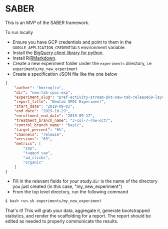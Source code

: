 # SABER

This is an MVP of the SABER framework.

To run locally

* Ensure you have GCP credentials and point to them in the `GOOGLE_APPLICATION_CREDENTIALS` environment variable.
* Install the [BigQuery client library for python](https://cloud.google.com/bigquery/docs/reference/libraries#client-libraries-install-python).
* Install R/[RMarkdown](https://bookdown.org/yihui/rmarkdown/installation.html).
* Create a new experiment folder under the `experiments` directory, i.e `experiments/my_new_experiment`
* Create a specification JSON file like the one below

```json
{
	"author": "bmiroglio",
	"dir": "new-tab-spoc-exp",
	"experiment_slug": "pref-activity-stream-pkt-new-tab-release69-layout-holdbac-release-69-bug-1577291",
	"report_title": "Newtab SPOC Experiment",
	"start_date": "2019-09-03",
	"end_date": "2019-10-29",
	"enrollment_end_date": "2019-09-17",
	"treatment_branch_name": "3-col-7-row-octr",
	"control_branch_name": "basic",
	"target_percent": "6%",
	"channels": "release",
	"versions": "69",
	"metrics": [
		"sap",
		"tagged_sap",
		"ad_clicks",
		"organic"
	]
}
```

* Fill in the relevant fields for your study.`dir` is the name of the directory you just created (in this case, "my_new_experiment")
* From the top level directory, run the following command

```bash
$ bash run.sh experiments/my_new_experiment
```

That's it! This will grab your data, aggregate it, generate bootstrapped statistics, and render the scaffolding for a report. The report should be edited as needed to properly communicate the results. 
